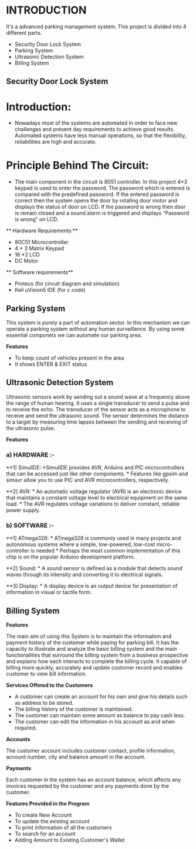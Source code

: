 # **INTRODUCTION**

It's a advanced parking management system. This project is divided into 4 different parts.
- Security Door Lock System
- Parking System
- Ultrasonic Detection System
- Billing System

## **Security Door Lock System**

# **Introduction:**

- Nowadays most of the systems are automated in order to face new challenges and present day requirements to achieve good results.
  Automated systems have less manual operations, so that the flexibility, reliabilities are high and accurate.
 
 # **Principle Behind The Circuit:**

- The main component in the circuit is 8051 controller. In this project 4×3 keypad is used to enter the password. The password which is entered is compared with the predefined     password. If the entered password is correct then the system opens the door by rotating door motor and displays the status of door on LCD. If the password is wrong then door     is remain closed and a sound alarm is triggered and displays “Password is wrong” on LCD.

** Hardware Requirements:**

- 80C51 Microcontroller
- 4 * 3 Matrix Keypad
- 16 *2 LCD
- DC Motor

** Software requirements**
- Proteus (for circuit diagram and simulation)
- Keil uVision5 IDE (for c code)


## **Parking System**
This system is purely a part of automation sector. In this mechanism we can operate a parking system without any human surveillance. By using some essential componets we can automate our parking area.

**Features**
- To keep count of vehicles present in the area
- It shows ENTER & EXIT status

## **Ultrasonic Detection System**
Ultrasonic sensors work by sending out a sound wave at a frequency above the range of human hearing. It uses a single transducer to send a pulse and to receive the echo. The transducer of the sensor acts as a microphone to receive and send the ultrasonic sound. The sensor determines the distance to a target by measuring time lapses between the sending and receiving of the ultrasonic pulse.

**Features**
### a) HARDWARE :-

**1] SimulIDE:
      *SimulIDE provides AVR, Arduino and PIC microcontrollers that can be accessed just like other components. 
      * Features like gpsim and simavr allow you to use PIC and AVR microcontrollers, respectively.

**2] AVR:
      * An automatic voltage regulator (AVR) is an electronic device that maintains a constant voltage level to electrical equipment on the same load.
      * The AVR regulates voltage variations to deliver constant, reliable power supply.

### b) SOFTWARE :-

**1] ATmega328:
      * ATmega328 is commonly used in many projects and autonomous systems where a simple, low-powered, low-cost micro-controller is needed
      * Perhaps the most common implementation of this chip is on the popular Arduino development platform.
      
**2] Sound:
      * A sound sensor is defined as a module that detects sound waves through its intensity and converting it to electrical signals.
      
**3] Display:
      * A display device is an output device for presentation of information in visual or tactile form.


## **Billing System**

**Features**

The main aim of using this System is to maintain the information and payment history of the customer while paying for parking bill. It has the capacity to illustrate and analyze the basic billing system and the main functionalities that surround the billing system from a business prospective and explains how each interacts to complete the billing cycle.
It capable of billing more quickly, accurately and update customer record and enables customer to view bill information.

**Services Offered to the Customers**
* A customer can create an account for his own and give his details such as address to be stored.
* The billing history of the customer is maintained.
* The customer can maintain some amount as balance to pay cash less.
* The customer can edit the information in his account as and when required.

**Accounts**

The customer account includes customer contact, profile information, account number, city and balance amount in the account.

**Payments**

Each customer in the system has an account balance, which affects any invoices requested by the customer and any payments done by the customer.

**Features Provided in the Program**
* To create New Account
* To update the existing account
* To print information of all the customers
* To search for an account
* Adding Amount to Existing Customer's Wallet
